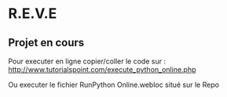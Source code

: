 # R.E.V.E
Projet en cours
---------------
Pour executer en ligne copier/coller le code sur :
http://www.tutorialspoint.com/execute_python_online.php

Ou executer le fichier RunPython Online.webloc situé sur le Repo
